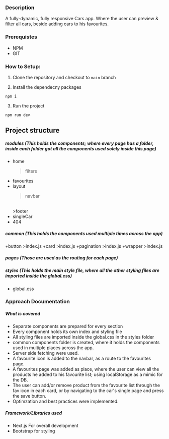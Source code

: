 ### Description

A fully-dynamic, fully responsive Cars app. Where the user can preview & filter all cars, beside adding cars to his favourites.

### Prerequistes
- NPM
- GIT

### How to Setup: 

1. Clone the repository and checkout to `main` branch

2. Install the dependecny packages
  ```
  npm i
  ``` 
3. Run the project
  ```
  npm run dev
  ``` 


## Project structure
  ##### modules (This holds the components; where every page has a folder, inside each folder got all the components used solely inside this page)

  + home
    > filters
  + favourites
  + layout
    >navbar
    <br/>
    >footer
  + singleCar
  + 404

##### common (This holds the components used multiple times across the app)

  +button
    >index.js
  +card
    >index.js
  +pagination
    >index.js
  +wrapper
    >index.js

##### pages (Those are used as the routing for each page)

##### styles (This holds the main style file, where all the other styling files are imported inside the global.css)
  + global.css
### Approach Documentation
##### What is covered
- Separate components are prepared for every section
- Every component holds its own index and styling file
- All styling files are imported inside the global.css in the styles folder
- common components folder is created, where it holds the components used in multiple places across the app.
- Server side fetching were used.
- A favourite icon is added to the navbar, as a route to the favourites page.
- A favourites page was added as place, where the user can view all the products he added to his favourite list; using localStorage as a mimic for the DB.
- The user can add/or remove product from the favourite list through the fav icon in each card, or by navigating to the car's single page and press the save button.
- Optimzation and best practices were implemented.

##### Framework/Libraries used
- Next.js For overall development
- Bootstrap for styling
